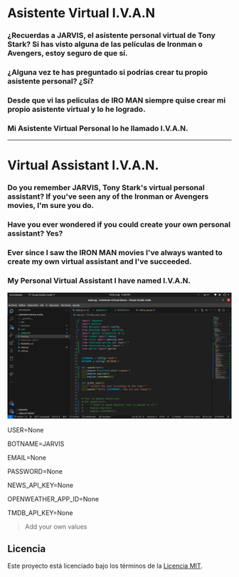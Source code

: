 >>>>>>>>>>>>>>>>>>>
# Asistente Virtual I.V.A.N

### ¿Recuerdas a JARVIS, el asistente personal virtual de Tony Stark? Si has visto alguna de las películas de Ironman o Avengers, estoy seguro de que sí.

### ¿Alguna vez te has preguntado si podrías crear tu propio asistente personal? ¿Sí?

### Desde que vi las peliculas de IRO MAN siempre quise crear mi propio  asistente virtual y lo he logrado.

### Mi Asistente Virtual Personal lo he llamado I.V.A.N.

---


>>>>>>>>>>>>>>>>>>>



# Virtual Assistant I.V.A.N.

### Do you remember JARVIS, Tony Stark's virtual personal assistant? If you've seen any of the Ironman or Avengers movies, I'm sure you do.

### Have you ever wondered if you could create your own personal assistant? Yes?

### Ever since I saw the IRON MAN movies I've always wanted to create my own virtual assistant and I've succeeded.

### My Personal Virtual Assistant I have named I.V.A.N.




>>>>>>>>>>>>>>>>>>>>>>>>>>>>>>>>>>>>>

![Asistennte_Virtual](image/Asistente.png)







>>>>>>>>>>>>>>>>>>>>>>>>>>>>>>>>>>>>>>>>>>>>>
USER=None

BOTNAME=JARVIS

EMAIL=None

PASSWORD=None

NEWS_API_KEY=None

OPENWEATHER_APP_ID=None

TMDB_API_KEY=None

>Add your own values

>>>>>>>>>>>>>>>>>>>>>>>>>>>>>>>>>>>>>>>>>>>>>>>
## Licencia

Este proyecto está licenciado bajo los términos de la [Licencia MIT](LISENCE).